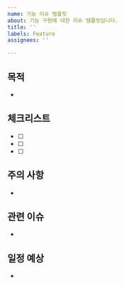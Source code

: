 ```yaml
---
name: 기능 이슈 템플릿
about: 기능 구현에 대한 이슈 템플릿입니다.
title: ''
labels: Feature
assignees: ''

---
```


## 목적
 - 

## 체크리스트
 - [ ]
 - [ ]
 - [ ]

## 주의 사항
 - 

## 관련 이슈
 - 

## 일정 예상
 -
